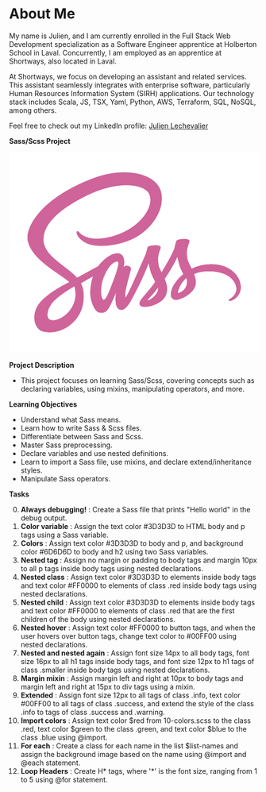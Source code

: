# About Me

My name is Julien, and I am currently enrolled in the Full Stack Web Development specialization as a Software Engineer apprentice at Holberton School in Laval. Concurrently, I am employed as an apprentice at Shortways, also located in Laval.

At Shortways, we focus on developing an assistant and related services. This assistant seamlessly integrates with enterprise software, particularly Human Resources Information System (SIRH) applications. Our technology stack includes Scala, JS, TSX, Yaml, Python, AWS, Terraform, SQL, NoSQL, among others.

Feel free to check out my LinkedIn profile: [Julien Lechevalier](https://www.linkedin.com/in/julien-lechevalier-12381a239/)

__**Sass/Scss Project**__

![cover](/sass_scss/img/9936ba361a3962278900.jpg)

**Project Description**

* This project focuses on learning Sass/Scss, covering concepts such as declaring variables, using mixins, manipulating operators, and more.

**Learning Objectives**

* Understand what Sass means.
* Learn how to write Sass & Scss files.
* Differentiate between Sass and Scss.
* Master Sass preprocessing.
* Declare variables and use nested definitions.
* Learn to import a Sass file, use mixins, and declare extend/inheritance styles.
* Manipulate Sass operators.

**Tasks**

0. **Always debugging!** : Create a Sass file that prints "Hello world" in the debug output.
1. **Color variable** : Assign the text color #3D3D3D to HTML body and p tags using a Sass variable.
2. **Colors** : Assign text color #3D3D3D to body and p, and background color #6D6D6D to body and h2 using two Sass variables.
3. **Nested tag** : Assign no margin or padding to body tags and margin 10px to all p tags inside body tags using nested declarations.
4. **Nested class** : Assign text color #3D3D3D to elements inside body tags and text color #FF0000 to elements of class .red inside body tags using nested declarations.
5. **Nested child** : Assign text color #3D3D3D to elements inside body tags and text color #FF0000 to elements of class .red that are the first children of the body using nested declarations.
6. **Nested hover** : Assign text color #FF0000 to button tags, and when the user hovers over button tags, change text color to #00FF00 using nested declarations.
7. **Nested and nested again** : Assign font size 14px to all body tags, font size 16px to all h1 tags inside body tags, and font size 12px to h1 tags of class .smaller inside body tags using nested declarations.
8. **Margin mixin** : Assign margin left and right at 10px to body tags and margin left and right at 15px to div tags using a mixin.
9. **Extended** : Assign font size 12px to all tags of class .info, text color #00FF00 to all tags of class .success, and extend the style of the class .info to tags of class .success and .warning.
10. **Import colors** : Assign text color $red from 10-colors.scss to the class .red, text color $green to the class .green, and text color $blue to the class .blue using @import.
11. **For each** : Create a class for each name in the list $list-names and assign the background image based on the name using @import and @each statement.
12. **Loop Headers** : Create H* tags, where '*' is the font size, ranging from 1 to 5 using @for statement.
